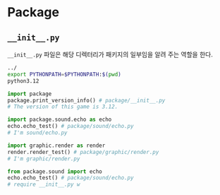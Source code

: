 # Package

## `__init__.py`
`__init__.py` 파일은 해당 디렉터리가 패키지의 일부임을 알려 주는 역할을 한다. 

```bash
../
export PYTHONPATH=$PYTHONPATH:$(pwd)
python3.12
```

```python
import package
package.print_version_info() # package/__init__.py
# The version of this game is 3.12.

import package.sound.echo as echo
echo.echo_test() # package/sound/echo.py
# I'm sound/echo.py

import graphic.render as render
render.render_test() # package/graphic/render.py
# I'm graphic/render.py

from package.sound import echo
echo.echo_test() # package/sound/echo.py 
# require __init__.py w
```
